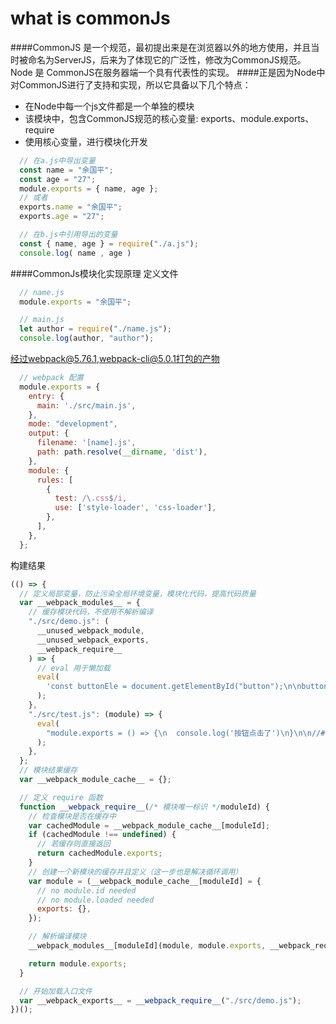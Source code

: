 <!--info-header-start-->
<h1>
  what is commonJs
</h1>
<!--info-header-end-->

####CommonJS 是一个规范，最初提出来是在浏览器以外的地方使用，并且当时被命名为ServerJS，后来为了体现它的广泛性，修改为CommonJS规范。Node 是 CommonJS在服务器端一个具有代表性的实现。
####正是因为Node中对CommonJS进行了支持和实现，所以它具备以下几个特点：

- 在Node中每一个js文件都是一个单独的模块
- 该模块中，包含CommonJS规范的核心变量: exports、module.exports、require
- 使用核心变量，进行模块化开发

```js
  // 在a.js中导出变量
  const name = "余国平";
  const age = "27";
  module.exports = { name, age };
  // 或者
  exports.name = "余国平";
  exports.age = "27";

  // 在b.js中引用导出的变量
  const { name, age } = require("./a.js");
  console.log( name , age )
```

####CommonJs模块化实现原理
定义文件
```js
  // name.js
  module.exports = "余国平";
```

```js
  // main.js
  let author = require("./name.js");
  console.log(author, "author");
```

经过webpack@5.76.1,webpack-cli@5.0.1打包的产物
```js
  // webpack 配置
  module.exports = {
    entry: {
      main: './src/main.js',
    },
    mode: "development",
    output: {
      filename: '[name].js',
      path: path.resolve(__dirname, 'dist'),
    },
    module: {
      rules: [
        {
          test: /\.css$/i,
          use: ['style-loader', 'css-loader'],
        },
      ],
    },
  };
```

构建结果
```js
(() => {
  // 定义局部变量，防止污染全局环境变量，模块化代码，提高代码质量
  var __webpack_modules__ = {
    // 缓存模块代码，不使用不解析编译
    "./src/demo.js": (
      __unused_webpack_module,
      __unused_webpack_exports,
      __webpack_require__
    ) => {
      // eval 用于懒加载
      eval(
        'const buttonEle = document.getElementById("button");\n\nbuttonEle.onclick = function () {\n  (__webpack_require__(/*! ./test */ "./src/test.js").then)((module) => {\n    const print = module.default;\n    print();\n  });\n};\n\n//# sourceURL=webpack://webpack/./src/demo.js?'
      );
    },
    "./src/test.js": (module) => {
      eval(
        "module.exports = () => {\n  console.log('按钮点击了')\n}\n\n//# sourceURL=webpack://webpack/./src/test.js?"
      );
    },
  };
  // 模块结果缓存
  var __webpack_module_cache__ = {};

  // 定义 require 函数
  function __webpack_require__(/* 模块唯一标识 */moduleId) {
    // 检查模块是否在缓存中
    var cachedModule = __webpack_module_cache__[moduleId];
    if (cachedModule !== undefined) {
      // 若缓存则直接返回
      return cachedModule.exports;
    }
    // 创建一个新模块的缓存并且定义（这一步也是解决循环调用）
    var module = (__webpack_module_cache__[moduleId] = {
      // no module.id needed
      // no module.loaded needed
      exports: {},
    });

    // 解析编译模块
    __webpack_modules__[moduleId](module, module.exports, __webpack_require__);

    return module.exports;
  }

  // 开始加载入口文件
  var __webpack_exports__ = __webpack_require__("./src/demo.js");
})();
```